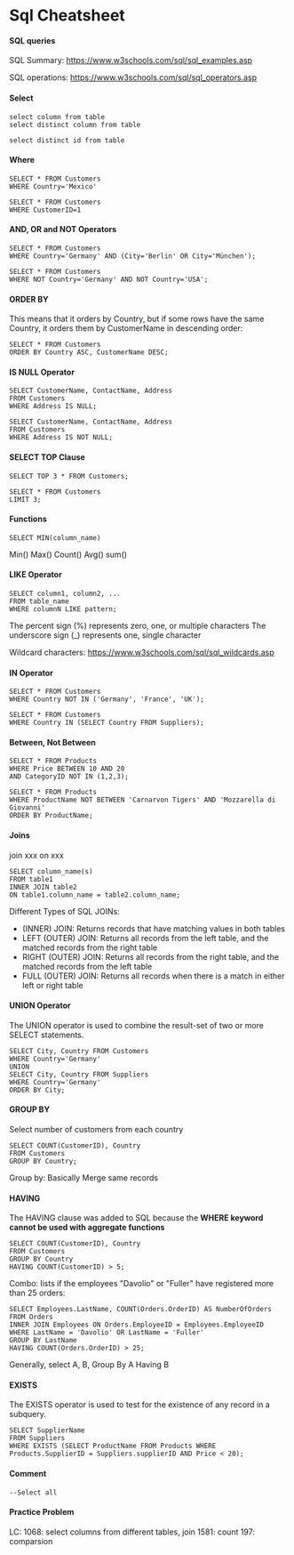 # Sql Cheatsheet


#### SQL queries

SQL Summary: 
https://www.w3schools.com/sql/sql_examples.asp

SQL operations: 
https://www.w3schools.com/sql/sql_operators.asp


#### Select
```
select column from table
select distinct column from table

select distinct id from table

```

#### Where
```
SELECT * FROM Customers
WHERE Country='Mexico'

SELECT * FROM Customers
WHERE CustomerID=1

```

#### AND, OR and NOT Operators

```
SELECT * FROM Customers
WHERE Country='Germany' AND (City='Berlin' OR City='München');

SELECT * FROM Customers
WHERE NOT Country='Germany' AND NOT Country='USA';

```

#### ORDER BY

This means that it orders by Country, but if some rows have the same Country, it orders them by CustomerName in descending order:

```
SELECT * FROM Customers
ORDER BY Country ASC, CustomerName DESC;

```

#### IS NULL Operator

```
SELECT CustomerName, ContactName, Address
FROM Customers
WHERE Address IS NULL;

SELECT CustomerName, ContactName, Address
FROM Customers
WHERE Address IS NOT NULL;

```

#### SELECT TOP Clause
```
SELECT TOP 3 * FROM Customers;

SELECT * FROM Customers
LIMIT 3;
```

#### Functions
```
SELECT MIN(column_name)
```
Min()
Max()
Count()
Avg()
sum()

#### LIKE Operator
```
SELECT column1, column2, ...
FROM table_name
WHERE columnN LIKE pattern;
```
The percent sign (%) represents zero, one, or multiple characters
The underscore sign (_) represents one, single character

Wildcard characters: https://www.w3schools.com/sql/sql_wildcards.asp

#### IN Operator
```
SELECT * FROM Customers
WHERE Country NOT IN ('Germany', 'France', 'UK');

SELECT * FROM Customers
WHERE Country IN (SELECT Country FROM Suppliers);
```

#### Between, Not Between
```
SELECT * FROM Products
WHERE Price BETWEEN 10 AND 20
AND CategoryID NOT IN (1,2,3);

SELECT * FROM Products
WHERE ProductName NOT BETWEEN 'Carnarvon Tigers' AND 'Mozzarella di Giovanni'
ORDER BY ProductName;
```

#### Joins
join xxx 
on xxx
```
SELECT column_name(s)
FROM table1
INNER JOIN table2
ON table1.column_name = table2.column_name;
```

Different Types of SQL JOINs:
- (INNER) JOIN: Returns records that have matching values in both tables
- LEFT (OUTER) JOIN: Returns all records from the left table, and the matched records from the right table
- RIGHT (OUTER) JOIN: Returns all records from the right table, and the matched records from the left table
- FULL (OUTER) JOIN: Returns all records when there is a match in either left or right table

#### UNION Operator
The UNION operator is used to combine the result-set of two or more SELECT statements.
```
SELECT City, Country FROM Customers
WHERE Country='Germany'
UNION
SELECT City, Country FROM Suppliers
WHERE Country='Germany'
ORDER BY City;
```

#### GROUP BY 

Select number of customers from each country

```
SELECT COUNT(CustomerID), Country
FROM Customers
GROUP BY Country;
```

Group by: Basically Merge same records

#### HAVING
The HAVING clause was added to SQL because the **WHERE keyword cannot be used with aggregate functions**

```
SELECT COUNT(CustomerID), Country
FROM Customers
GROUP BY Country
HAVING COUNT(CustomerID) > 5;
```

Combo: lists if the employees "Davolio" or "Fuller" have registered more than 25 orders:
```
SELECT Employees.LastName, COUNT(Orders.OrderID) AS NumberOfOrders
FROM Orders
INNER JOIN Employees ON Orders.EmployeeID = Employees.EmployeeID
WHERE LastName = 'Davolio' OR LastName = 'Fuller'
GROUP BY LastName
HAVING COUNT(Orders.OrderID) > 25;
```

Generally, select A, B, Group By A Having B

#### EXISTS 
The EXISTS operator is used to test for the existence of any record in a subquery.
```
SELECT SupplierName
FROM Suppliers
WHERE EXISTS (SELECT ProductName FROM Products WHERE Products.SupplierID = Suppliers.supplierID AND Price < 20);
```

#### Comment
`--Select all`

#### Practice Problem

LC: 
1068: select columns from different tables, join
1581: count
197: comparsion

